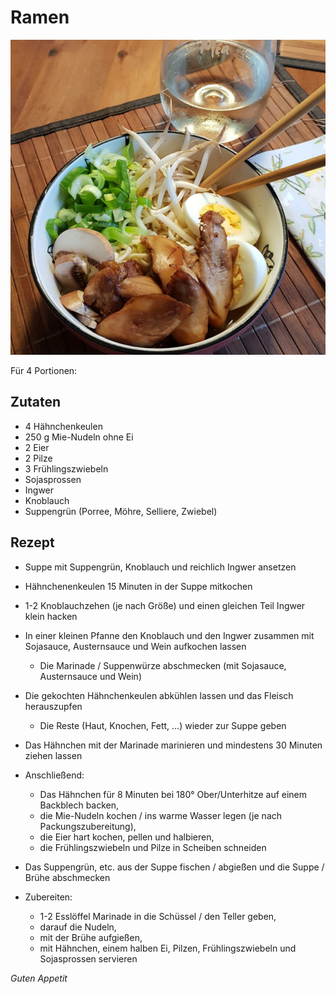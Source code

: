 # Ramen

![img](imgs/Ramen.jpg)

Für 4 Portionen:

## Zutaten
- 4 Hähnchenkeulen
- 250 g Mie-Nudeln ohne Ei
- 2 Eier
- 2 Pilze
- 3 Frühlingszwiebeln
- Sojasprossen
- Ingwer
- Knoblauch
- Suppengrün (Porree, Möhre, Selliere, Zwiebel)

## Rezept
- Suppe mit Suppengrün, Knoblauch und reichlich Ingwer ansetzen

- Hähnchenenkeulen 15 Minuten in der Suppe mitkochen

- 1-2 Knoblauchzehen (je nach Größe) und einen gleichen Teil Ingwer klein hacken

- In einer kleinen Pfanne den Knoblauch und den Ingwer zusammen mit Sojasauce, Austernsauce und Wein aufkochen lassen
  - Die Marinade / Suppenwürze abschmecken (mit Sojasauce, Austernsauce und Wein)

- Die gekochten Hähnchenkeulen abkühlen lassen und das Fleisch herauszupfen
  - Die Reste (Haut, Knochen, Fett, ...) wieder zur Suppe geben

- Das Hähnchen mit der Marinade marinieren und mindestens 30 Minuten ziehen lassen

- Anschließend:
  - Das Hähnchen für 8 Minuten bei 180° Ober/Unterhitze auf einem Backblech backen,
  - die Mie-Nudeln kochen / ins warme Wasser legen (je nach Packungszubereitung),
  - die Eier hart kochen, pellen und halbieren,
  - die Frühlingszwiebeln und Pilze in Scheiben schneiden

- Das Suppengrün, etc. aus der Suppe fischen / abgießen und die Suppe / Brühe abschmecken

- Zubereiten:
  - 1-2 Esslöffel Marinade in die Schüssel / den Teller geben,
  - darauf die Nudeln,
  - mit der Brühe aufgießen,
  - mit Hähnchen, einem halben Ei, Pilzen, Frühlingszwiebeln und Sojasprossen servieren

*Guten Appetit*
